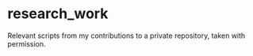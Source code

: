 # research_work
Relevant scripts from my contributions to a private repository, taken with permission.